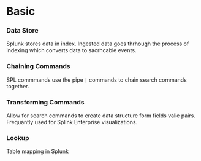 # Basic

### Data Store

Splunk stores data in index. Ingested data goes thrhough the process of indexing which converts data to sacrhcable events.

### Chaining Commands
SPL commmands use the pipe `|` commands to chain search commands together.

### Transforming Commands
Allow for search commands to create data structure form fields valie pairs. Frequantly used for Splink Enterprise visualizations.

### Lookup
Table mapping in Splunk 
